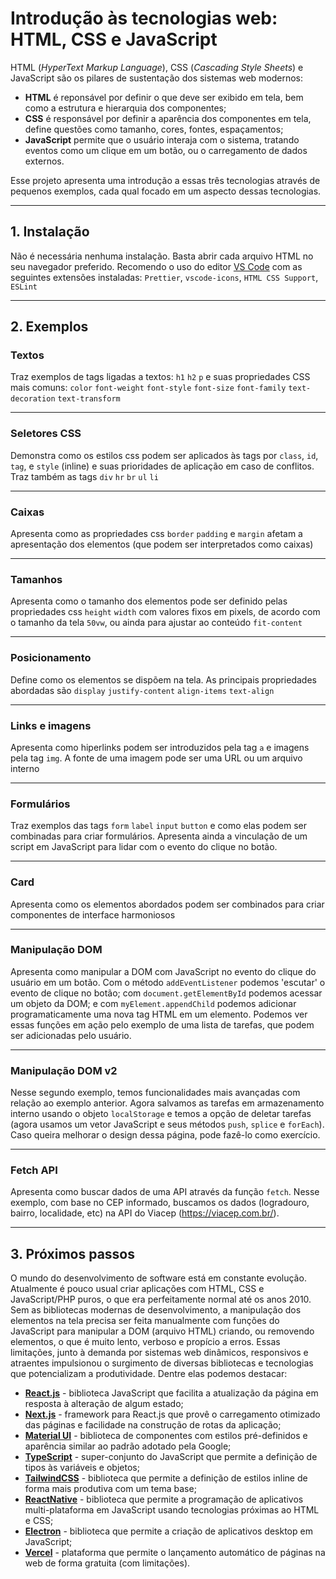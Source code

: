 # Introdução às tecnologias web: HTML, CSS e JavaScript

HTML (_HyperText Markup Language_), CSS (_Cascading Style Sheets_) e JavaScript são os pilares de sustentação dos sistemas web modernos:
- **HTML** é reponsável por definir o que deve ser exibido em tela, bem como a estrutura e hierarquia dos componentes;
- **CSS** é responsável por definir a aparência dos componentes em tela, define questões como tamanho, cores, fontes, espaçamentos;
- **JavaScript** permite que o usuário interaja com o sistema, tratando eventos como um clique em um botão, ou o carregamento de dados externos. 

Esse projeto apresenta uma introdução a essas três tecnologias através de pequenos exemplos, cada qual focado em um aspecto dessas tecnologias.

---

## 1. Instalação

Não é necessária nenhuma instalação. Basta abrir cada arquivo HTML no seu navegador preferido. Recomendo o uso do editor [VS Code](https://code.visualstudio.com/) com as seguintes extensões instaladas:
`Prettier`, `vscode-icons`, `HTML CSS Support`, `ESLint`

---

## 2. Exemplos

### Textos

Traz exemplos de tags ligadas a textos: `h1` `h2` `p` e suas propriedades CSS mais comuns: `color` `font-weight` `font-style` `font-size` `font-family` `text-decoration` `text-transform`

---

### Seletores CSS

Demonstra como os estilos css podem ser aplicados às tags por `class`, `id`, `tag`, e `style` (inline) e suas prioridades de aplicação em caso de conflitos. Traz também as tags `div` `hr` `br` `ul` `li` 

---

### Caixas

Apresenta como as propriedades css `border` `padding` e `margin` afetam a apresentação dos elementos (que podem ser interpretados como caixas)

---

### Tamanhos

Apresenta como o tamanho dos elementos pode ser definido pelas propriedades css `height` `width` com valores fixos em pixels, de acordo com o tamanho da tela `50vw`, ou ainda para ajustar ao conteúdo `fit-content`

---

### Posicionamento

Define como os elementos se dispõem na tela. As principais propriedades abordadas são `display` `justify-content` `align-items` `text-align`

---

### Links e imagens

Apresenta como hiperlinks podem ser introduzidos pela tag `a` e imagens pela tag `img`. A fonte de uma imagem pode ser uma URL ou um arquivo interno

---

### Formulários

Traz exemplos das tags `form` `label` `input` `button` e como elas podem ser combinadas para criar formulários. Apresenta ainda a vinculação de um script em JavaScript para lidar com o evento do clique no botão.

---

### Card

Apresenta como os elementos abordados podem ser combinados para criar componentes de interface harmoniosos

---

### Manipulação DOM

Apresenta como manipular a DOM com JavaScript no evento do clique do usuário em um botão. Com o método `addEventListener` podemos 'escutar' o evento de clique no botão; com `document.getElementById` podemos acessar um objeto da DOM; e com `myElement.appendChild` podemos adicionar programaticamente uma nova tag HTML em um elemento. Podemos ver essas funções em ação pelo exemplo de uma lista de tarefas, que podem ser adicionadas pelo usuário.

---

### Manipulação DOM v2

Nesse segundo exemplo, temos funcionalidades mais avançadas com relação ao exemplo anterior. Agora salvamos as tarefas em armazenamento interno usando o objeto `localStorage` e temos a opção de deletar tarefas (agora usamos um vetor JavaScript e seus métodos `push`, `splice` e `forEach`). Caso queira melhorar o design dessa página, pode fazê-lo como exercício.

---

### Fetch API

Apresenta como buscar dados de uma API através da função `fetch`. Nesse exemplo, com base no CEP informado, buscamos os dados (logradouro, bairro, localidade, etc) na API do Viacep (https://viacep.com.br/).

---

## 3. Próximos passos 

O mundo do desenvolvimento de software está em constante evolução. Atualmente é pouco usual criar aplicações com HTML, CSS e JavaScript/PHP puros, o que era perfeitamente normal até os anos 2010.
Sem as bibliotecas modernas de desenvolvimento, a manipulação dos elementos na tela precisa ser feita manualmente com funções do JavaScript para manipular a DOM (arquivo HTML) criando, ou removendo elementos, o que é muito lento, verboso e propício a erros. 
Essas limitações, junto à demanda por sistemas web dinâmicos, responsivos e atraentes impulsionou o surgimento de diversas bibliotecas e tecnologias que potencializam a produtividade. Dentre elas podemos destacar:
- **[React.js](https://react.dev/)** - biblioteca JavaScript que facilita a atualização da página em resposta à alteração de algum estado;
- **[Next.js](https://nextjs.org/)** - framework para React.js que provê o carregamento otimizado das páginas e facilidade na construção de rotas da aplicação;
- **[Material UI](https://mui.com/)** - biblioteca de componentes com estilos pré-definidos e aparência similar ao padrão adotado pela Google;
- **[TypeScript](https://www.typescriptlang.org/)** - super-conjunto do JavaScript que permite a definição de tipos às variáveis e objetos;
- **[TailwindCSS](https://tailwindcss.com/)** - biblioteca que permite a definição de estilos inline de forma mais produtiva com um tema base;
- **[ReactNative](https://reactnative.dev/)** - biblioteca que permite a programação de aplicativos multi-plataforma em JavaScript usando tecnologias próximas ao HTML e CSS;
- **[Electron](https://www.electronjs.org/)** - biblioteca que permite a criação de aplicativos desktop em JavaScript;
- **[Vercel](https://vercel.com/)** - plataforma que permite o lançamento automático de páginas na web de forma gratuita (com limitações).
